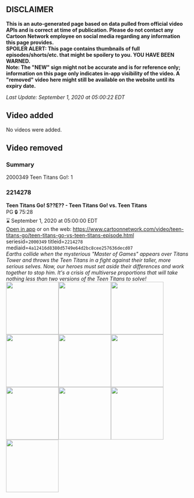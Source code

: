 ## DISCLAIMER
**This is an auto-generated page based on data pulled from official video APIs and is correct at time of publication. Please do not contact any Cartoon Network employee on social media regarding any information this page provides.**  
**SPOILER ALERT: This page contains thumbnails of full episodes/shorts/etc. that might be spoilery to you. YOU HAVE BEEN WARNED.**  
**Note: The "NEW" sign might not be accurate and is for reference only; information on this page only indicates in-app visibility of the video. A "removed" video here might still be available on the website until its expiry date.**  

_Last Update: September 1, 2020 at 05:00:22 EDT_
## Video added
No videos were added.  
## Video removed
### Summary
2000349 Teen Titans Go!: 1  
### 2214278
**Teen Titans Go! S??E?? - Teen Titans Go! vs. Teen Titans**  
PG 🔒 75:28  
⌛ September 1, 2020 at 05:00:00 EDT  
[Open in app](https://tinyurl.com/umaq72d) or on the web: https://www.cartoonnetwork.com/video/teen-titans-go/teen-titans-go-vs-teen-titans-episode.html  
seriesid=`2000349` titleid=`2214278` mediaid=`4a12416d8380d5749e64d2bc8cee257636decd07`  
_Earths collide when the mysterious "Master of Games" appears over Titans Tower and throws the Teen Titans in a fight against their taller, more serious selves. Now, our heroes must set aside their differences and work together to stop him. It's a crisis of multiverse proportions that will take nothing less than two versions of the Teen Titans to solve!_  
<a href="https://s3.amazonaws.com/cartoonorchestrator/2214278_001_1280x720.jpg"><img src="https://s3.amazonaws.com/cartoonorchestrator/2214278_001_640x360.jpg" height="144px" /></a><a href="https://s3.amazonaws.com/cartoonorchestrator/2214278_002_1280x720.jpg"><img src="https://s3.amazonaws.com/cartoonorchestrator/2214278_002_640x360.jpg" height="144px" /></a><a href="https://s3.amazonaws.com/cartoonorchestrator/2214278_003_1280x720.jpg"><img src="https://s3.amazonaws.com/cartoonorchestrator/2214278_003_640x360.jpg" height="144px" /></a><a href="https://s3.amazonaws.com/cartoonorchestrator/2214278_004_1280x720.jpg"><img src="https://s3.amazonaws.com/cartoonorchestrator/2214278_004_640x360.jpg" height="144px" /></a><a href="https://s3.amazonaws.com/cartoonorchestrator/2214278_005_1280x720.jpg"><img src="https://s3.amazonaws.com/cartoonorchestrator/2214278_005_640x360.jpg" height="144px" /></a><a href="https://s3.amazonaws.com/cartoonorchestrator/2214278_006_1280x720.jpg"><img src="https://s3.amazonaws.com/cartoonorchestrator/2214278_006_640x360.jpg" height="144px" /></a><a href="https://s3.amazonaws.com/cartoonorchestrator/2214278_007_1280x720.jpg"><img src="https://s3.amazonaws.com/cartoonorchestrator/2214278_007_640x360.jpg" height="144px" /></a><a href="https://s3.amazonaws.com/cartoonorchestrator/2214278_008_1280x720.jpg"><img src="https://s3.amazonaws.com/cartoonorchestrator/2214278_008_640x360.jpg" height="144px" /></a><a href="https://s3.amazonaws.com/cartoonorchestrator/2214278_009_1280x720.jpg"><img src="https://s3.amazonaws.com/cartoonorchestrator/2214278_009_640x360.jpg" height="144px" /></a><a href="https://s3.amazonaws.com/cartoonorchestrator/2214278_010_1280x720.jpg"><img src="https://s3.amazonaws.com/cartoonorchestrator/2214278_010_640x360.jpg" height="144px" /></a>
